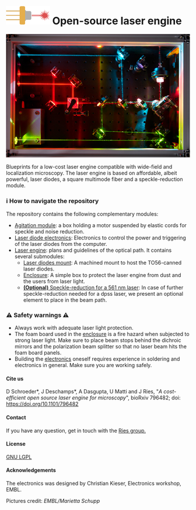 # ![Logo](logo.png) Open-source laser engine



![Laser engine](laserengine.jpg)

Blueprints for a low-cost laser engine compatible with wide-field and localization microscopy. The laser engine is based on affordable, albeit powerful, laser diodes, a square multimode fiber and a speckle-reduction module.


### :information_source: ​How to navigate the repository

The repository contains the following complementary modules:

- [Agitation module](Agitation_Module): a box holding a motor suspended by elastic cords for speckle and noise reduction.
- [Laser diode electronics](Electronics): Electronics to control the power and triggering of the laser diodes from the computer.
- [Laser engine](Laser_Engine): plans and guidelines of the optical path. It contains several submodules:
  - [Laser diodes mount](Laser_Engine/Diodes_Mount): A machined mount to host the TO56-canned laser diodes.
  - [Enclosure](Laser_Engine/Enclosure): A simple box to protect the laser engine from dust and the users from laser light.
  - [**(Optional)** Speckle-reduction for a 561 nm laser](Laser_Engine/LSR): In case of further speckle-reduction needed for a dpss laser, we present an optional element to place in the beam path.



###  :warning: Safety warning​​s :warning:

- Always work with adequate laser light protection.
- The foam board used in the [enclosure](Laser_Engine/Enclosure) is a fire hazard when subjected to strong laser light. Make sure to place beam stops behind the dichroic mirrors and the polarization beam splitter so that no laser beam hits the foam board panels. 
- Building the [electronics](Electronics) oneself requires experience in soldering and electronics in general. Make sure you are working safely.

#### Cite us

 D Schroeder\*, J Deschamps\*, A Dasgupta, U Matti and J Ries, "*A cost-efficient open source laser engine for microscopy*", bioRxiv 796482; doi: https://doi.org/10.1101/796482


#### Contact

If you have any question, get in touch with the [Ries group.](https://rieslab.de/#contact)

#### License 

[GNU LGPL](license.txt)


#### Acknowledgements

The electronics was designed by Christian Kieser, Electronics workshop, EMBL.

Pictures credit: *EMBL/Marietta Schupp*
